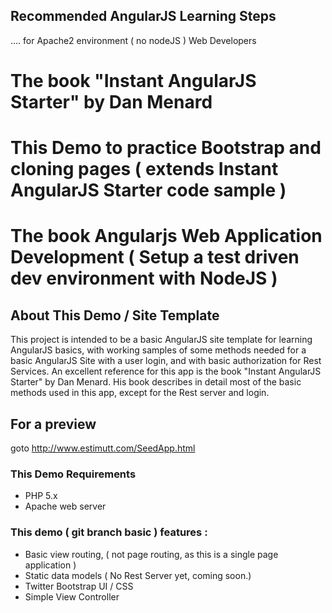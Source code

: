 Recommended AngularJS Learning Steps 
---------------
.... for Apache2 environment ( no nodeJS ) Web Developers

# The book "Instant AngularJS Starter" by Dan Menard
# This Demo to practice Bootstrap and cloning pages ( extends Instant AngularJS Starter code sample )
# The book  Angularjs Web Application Development ( Setup a test driven dev environment with NodeJS )


About This Demo / Site Template
---------------
This project is intended to be a basic AngularJS site template for learning AngularJS basics, 
with working samples of some methods needed for a basic AngularJS Site with a user login, and with basic authorization for 
Rest Services. An excellent reference for this app is the book "Instant AngularJS Starter" by 
Dan Menard. His book describes in detail most of the basic methods used in this app, except for the Rest server and login.


For a preview
---------------
goto http://www.estimutt.com/SeedApp.html  


### This Demo Requirements
- PHP 5.x
- Apache web server


### This demo ( git branch basic ) features :
- Basic view routing, ( not page routing, as this is a single page application )
- Static data models ( No Rest Server yet, coming soon.)
- Twitter Bootstrap UI / CSS
- Simple View Controller


